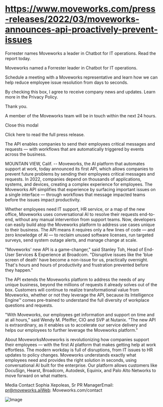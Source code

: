# https://www.moveworks.com/press-releases/2022/03/moveworks-announces-api-proactively-prevent-issues

Forrester names Moveworks a leader in Chatbot for IT operations. Read the report today.

Moveworks named a Forrester leader in Chatbot for IT operations. 

Schedule a meeting with a Moveworks representative and learn how we can help reduce employee issue resolution from days to seconds.

By checking this box, I agree to receive company news and updates. Learn more in the Privacy Policy.

Thank you.

A member of the Moveworks team will be in touch within the next 24 hours.



  Close this modal
  


Click here to read the full press release.

The API enables companies to send their employees critical messages and requests — with workflows that are automatically triggered by events across the business.

MOUNTAIN VIEW, Calif. -- Moveworks, the AI platform that automates support at work, today announced its first API, which allows companies to prevent future problems by sending their employees critical messages and requests. In 2022, companies depend on thousands of applications, systems, and devices, creating a complex experience for employees. The Moveworks API simplifies that experience by surfacing important issues on a single interface — through workflows that message impacted teams before the issues impact productivity.

Whether employees need IT support, HR service, or a map of the new office, Moveworks uses conversational AI to resolve their requests end-to-end, without any manual intervention from support teams. Now, developers can easily build atop the Moveworks platform to address use cases unique to their business. The API means it requires only a few lines of code — and zero knowledge of AI — to reclaim unused software licenses, run targeted surveys, send system outage alerts, and manage change at scale.

"Moveworks' new API is a game-changer," said Stanley Toh, Head of End-User Services & Experience at Broadcom. "Disruptive issues like the 'blue screen of death' have become a non-issue for us, practically overnight. That's hours and hours of productivity and frustration prevented before they happen."

The API extends the Moveworks platform to address the needs of any unique business, beyond the millions of requests it already solves out of the box. Customers will continue to realize transformational value from Moveworks, whether or not they leverage the API, because its Intelligence Engine™ comes pre-trained to understand the full diversity of workplace questions and requests.

"With Moveworks, our employees get information and support on time and at all hours," said Wendy M. Pfeiffer, CIO and SVP at Nutanix. "The new API is extraordinary, as it enables us to accelerate our service delivery and helps our employees to further leverage the Moveworks platform."

About MoveworksMoveworks is revolutionizing how companies support their employees — with the first AI platform that makes getting help at work effortless. The modern workday is full of disruptions, from IT issues to HR updates to policy changes. Moveworks understands exactly what employees need and provides the right solution in seconds, using conversational AI built for the enterprise. Our platform allows customers like DocuSign, Hearst, Broadcom, Autodesk, Equinix, and Palo Alto Networks to move forward on what matters.

Media Contact Sophia Xepoleas, Sr PR ManagerEmail: pr@moveworks.aiWeb: Moveworks.com/contact 



![Image](https://www.moveworks.com/hubfs/img/site/qr-demo.png)
